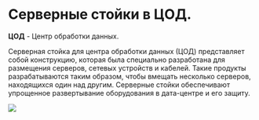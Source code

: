 # Серверные стойки в ЦОД.
   
**ЦОД** - Центр обработки данных.

Серверная стойка для центра обработки данных (ЦОД) представляет собой конструкцию, которая была специально разработана для размещения серверов, сетевых устройств и кабелей. Такие продукты разрабатываются таким образом, чтобы вмещать несколько серверов, находящихся один над другим. Серверные стойки обеспечивают упрощенное развертывание оборудования в дата-центре и его защиту.  

![](https://github.com/Kamazia/lection4_webservice/blob/release/block1/lection/lec4_14_ris1.png)
